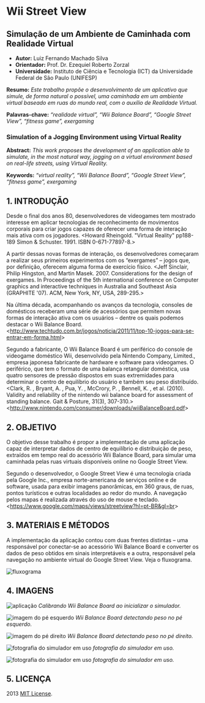 # Wii Street View 
## Simulação de um Ambiente de Caminhada com Realidade Virtual

- **Autor:** Luiz Fernando Machado Silva
- **Orientador:** Prof. Dr. Ezequiel Roberto Zorzal
- **Universidade:** Instituto de Ciência e Tecnologia (ICT) da Universidade Federal de São Paulo (UNIFESP)
  
**Resumo:** *Este trabalho propõe o desenvolvimento de um aplicativo que simule, de forma natural o possível, uma caminhada em um ambiente virtual baseado em ruas do mundo real, com o auxílio de Realidade Virtual.*

**Palavras-chave:** *“realidade virtual”, “Wii Balance Board”, “Google Street View”, “fitness game”, exergaming*

### Simulation of a Jogging Environment using Virtual Reality

**Abstract:** *This work proposes the development of an application able to simulate, in the most natural way, jogging on a virtual environment based on real-life streets, using Virtual Reality.*

**Keywords:** *“virtual reality”, “Wii Balance Board”, “Google Street View”, “fitness game”, exergaming*

## 1.	INTRODUÇÃO
Desde o final dos anos 80, desenvolvedores de videogames tem mostrado interesse em aplicar tecnologias de reconhecimento de movimentos corporais para criar jogos capazes de oferecer uma forma de interação mais ativa com os jogadores. <Howard Rheingold. "Virtual Reality" pp188-189 Simon & Schuster. 1991. ISBN 0-671-77897-8.>

A partir dessas novas formas de interação, os desenvolvedores começaram a realizar seus primeiros experimentos com os “exergames” – jogos que, por definição, oferecem alguma forma de exercício físico. <Jeff Sinclair, Philip Hingston, and Martin Masek. 2007. Considerations for the design of exergames. In Proceedings of the 5th international conference on Computer graphics and interactive techniques in Australia and Southeast Asia (GRAPHITE '07). ACM, New York, NY, USA, 289-295.>

Na última década, acompanhando os avanços da tecnologia, consoles de domésticos receberam uma série de acessórios que permitem novas formas de interação ativa com os usuários – dentre os quais podemos destacar o Wii Balance Board. <<http://www.techtudo.com.br/jogos/noticia/2011/11/top-10-jogos-para-se-entrar-em-forma.html>>

Segundo a fabricante, O Wii Balance Board é um periférico do console de videogame doméstico Wii, desenvolvido pela Nintendo Company, Limited., empresa japonesa fabricante de hardware e software para videogames. O periférico, que tem o formato de uma balança retangular doméstica, usa quatro sensores de pressão dispostos em suas extremidades para determinar o centro de equilíbrio do usuário e também seu peso distribuído. <Clark, R. , Bryant, A. , Pua, Y. , McCrory, P. , Bennell, K. , et al. (2010). Validity and reliability of the nintendo wii balance board for assessment of standing balance. Gait & Posture, 31(3), 307-310.> <<http://www.nintendo.com/consumer/downloads/wiiBalanceBoard.pdf>>

## 2.	OBJETIVO
O objetivo desse trabalho é propor a implementação de uma aplicação capaz de interpretar dados de centro de equilíbrio e distribuição de peso, extraídos em tempo real do acessório Wii Balance Board, para simular uma caminhada pelas ruas virtuais disponíveis online no Google Street View.

Segundo o desenvolvedor, o Google Street View é uma tecnologia criada pela Google Inc., empresa norte-americana de serviços online e de software, usada para exibir imagens panorâmicas, em 360 graus, de ruas, pontos turísticos e outras localidades ao redor do mundo. A navegação pelos mapas é realizada através do uso de mouse e teclado. <<https://www.google.com/maps/views/streetview?hl=pt-BR&gl=br>>
	

## 3.	MATERIAIS E MÉTODOS
A implementação da aplicação contou com duas frentes distintas – uma responsável por conectar-se ao acessório Wii Balance Board e converter os dados de peso obtidos em sinais interpretáveis e a outra, responsável pela navegação no ambiente virtual do Google Street View. Veja o fluxograma.
 
![](docs/flow.png "fluxograma")

## 4.	IMAGENS

![](docs/welcome.png "aplicação")
*Calibrando Wii Balance Board ao inicializar o simulador.*

![](docs/left.png "imagem do pé esquerdo")
*Wii Balance Board detectando peso no pé esquerdo.*

![](docs/right.png "imagem do pé direito")
*Wii Balance Board detectando peso no pé direito.*

![](docs/real1.jpg "fotografia do simulador em uso")
*fotografia do simulador em uso.*

![](docs/real2.jpg "fotografia do simulador em uso")
*fotografia do simulador em uso.*

 
 ## 5.	LICENÇA
2013 [MIT License](LICENSE).
